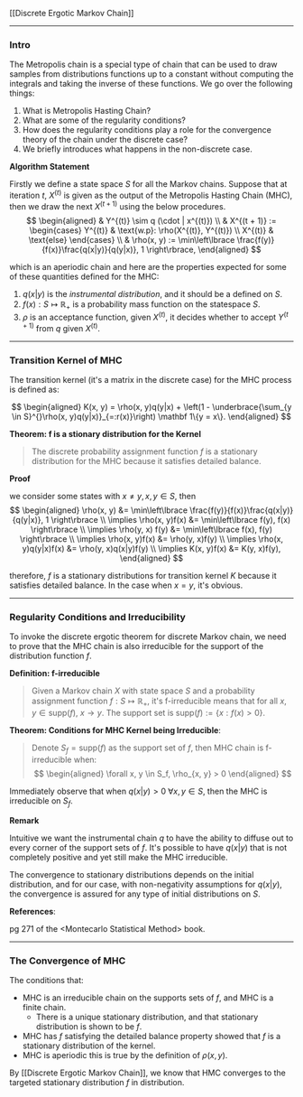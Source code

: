 [[Discrete Ergotic Markov Chain]]

---
### **Intro**

The Metropolis chain is a special type of chain that can be used to draw samples from distributions functions up to a constant without computing the  integrals and taking the inverse of these functions. We go over the following things: 
1. What is Metropolis Hasting Chain?
2. What are some of the regularity conditions? 
3. How does the regularity conditions play a role for the convergence theory of the chain under the discrete case? 
4. We briefly introduces what happens in the non-discrete case. 

**Algorithm Statement**

Firstly we define a state space $S$ for all the Markov chains. Suppose that at iteration $t$, $X^{(t)}$ is given as the output of the Metropolis Hasting Chain (MHC), then we draw the next $X^{(t + 1)}$ using the below procedures. 
$$
\begin{aligned}
    & Y^{(t)} \sim q (\cdot | x^{(t)})
    \\
    & X^{(t + 1)} := 
    \begin{cases}
        Y^{(t)} & \text{w.p}:  \rho(X^{(t)}, Y^{(t)})
        \\
        X^{(t)} &  \text{else}
    \end{cases}
    \\
    & \rho(x, y) := 
    \min\left\lbrace
        \frac{f(y)}{f(x)}\frac{q(x|y)}{q(y|x)}, 1
    \right\rbrace, 
\end{aligned}
$$

which is an aperiodic chain and here are the properties expected for some of these quantities defined for the MHC: 

1. $q(x|y)$ is the *instrumental distribution*, and it should be a defined on $S$. 
2. $f(x): S \mapsto \mathbb R_+$ is a probability mass function on the statespace $S$. 
3. $\rho$ is an acceptance function, given $X^{(t)}$, it decides whether to accept $Y^{(t + 1)}$ from $q$ given $X^{(t)}$. 


---
### **Transition Kernel of MHC**

The transition kernel (it's a matrix in the discrete case) for the MHC process is defined as: 

$$
\begin{aligned}
    K(x, y) = \rho(x, y)q(y|x) + \left(1 - \underbrace{\sum_{y \in S}^{}\rho(x, y)q(y|x)}_{=:r(x)}\right) \mathbf 1\{y = x\}. 
\end{aligned}
$$


**Theorem: f is a stionary distribution for the Kernel**
> The discrete probability assignment function $f$ is a stationary distribution for the MHC because it satisfies detailed balance. 



**Proof**

we consider some states with $x\neq y, x, y\in S$, then
$$
\begin{aligned}
    \rho(x, y) &= \min\left\lbrace
        \frac{f(y)}{f(x)}\frac{q(x|y)}{q(y|x)}, 1
    \right\rbrace
    \\
    \implies
    \rho(x, y)f(x) &= \min\left\lbrace
        f(y), f(x)
    \right\rbrace
    \\
    \implies
    \rho(y, x) f(y) &= 
    \min\left\lbrace
        f(x), f(y)
    \right\rbrace
    \\
    \implies
    \rho(x, y)f(x) &= \rho(y, x)f(y)
    \\
    \implies
    \rho(x, y)q(y|x)f(x) &= 
    \rho(y, x)q(x|y)f(y)
    \\
    \implies
    K(x, y)f(x) &= K(y, x)f(y), 
\end{aligned}
$$

therefore, $f$ is a stationary distributions for transition kernel $K$ because it satisfies detailed balance. In the case when $x = y$, it's obvious. 


---
### **Regularity Conditions and Irreducibility**

To invoke the discrete ergotic theorem for discrete Markov chain, we need to prove that the MHC chain is also irreducible for the support of the distribution function $f$. 

**Definition: f-irreducible**
> Given a Markov chain $X$ with state space $S$ and a probability assignment function $f:S\mapsto \mathbb R_+$, it's f-irreducible means that for all $x, y\in \text{supp}(f)$, $x\rightarrow y$. The support set is $\text{supp}(f):= \{x: f(x) > 0\}$. 

**Theorem: Conditions for MHC Kernel being Irreducible**: 

> Denote $S_f = \text{supp}(f)$ as the support set of $f$, then MHC chain is f-irreducible when: 
> $$
> \begin{aligned}
>     \forall x, y \in S_f, \rho_{x, y} > 0
> \end{aligned}
> $$

Immediately observe that when $q(x|y)> 0\; \forall x, y\in S$, then the MHC is irreducible on $S_f$. 

**Remark**

Intuitive we want the instrumental chain $q$ to have the ability to diffuse out to every corner of the support sets of $f$. It's possible to have $q(x|y)$ that is not completely positive and yet still make the MHC irreducible. 

The convergence to stationary distributions depends on the initial distribution, and for our case, with non-negativity assumptions for $q(x|y)$, the convergence is assured for any type of initial distributions on $S$. 


**References**:

pg 271 of the \<Montecarlo Statistical Method\> book. 


---
### **The Convergence of MHC**

The conditions that: 

* MHC is an irreducible chain on the supports sets of $f$, and MHC is a finite chain. 
  * There is a unique stationary distribution, and that stationary distribution is shown to be $f$. 
* MHC has $f$ satisfying the detailed balance property showed that $f$ is a stationary distribution of the kernel. 
* MHC is aperiodic this is true by the definition of $\rho(x, y)$. 

By [[Discrete Ergotic Markov Chain]], we know that HMC converges to the targeted stationary distribution $f$ in distribution. 


